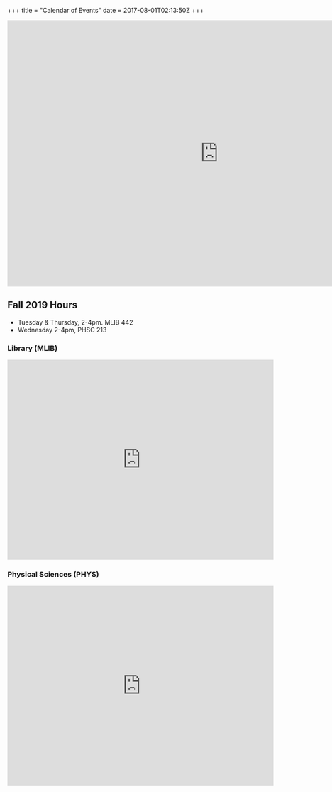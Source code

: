 +++
title = "Calendar of Events"
date = 2017-08-01T02:13:50Z
+++


<iframe src="https://outlook.office365.com/owa/calendar/39dd299543804eed90cf06869866fc76@csuchico.edu/311a6bd5e6c04edabb14d218c48a5a7f12565647235556191009/calendar.html" style="border: 0" width="950" height="600" frameborder="0" scrolling="no"></iframe>


## Fall 2019 Hours

* Tuesday & Thursday, 2-4pm. MLIB 442
* Wednesday 2-4pm, PHSC 213


### Library (MLIB)
<iframe src="https://www.google.com/maps/embed?pb=!1m18!1m12!1m3!1d767.1283147812283!2d-121.84678377074206!3d39.72812019871571!2m3!1f0!2f0!3f0!3m2!1i1024!2i768!4f13.1!3m3!1m2!1s0x808327aff3dc3ca1%3A0x4d7ed9ece83ecfe2!2sMeriam%20Library!5e0!3m2!1sen!2sus!4v1573169282202!5m2!1sen!2sus" width="600" height="450" frameborder="0" style="border:0;" allowfullscreen=""></iframe>

### Physical Sciences (PHYS)
<iframe src="https://www.google.com/maps/embed?pb=!1m18!1m12!1m3!1d3068.3788796300278!2d-121.84564498420387!3d39.73113937945073!2m3!1f0!2f0!3f0!3m2!1i1024!2i768!4f13.1!3m3!1m2!1s0x808327bb3df8166d%3A0x5070ff5b4696c0a2!2sPhysical%20Science%20Building!5e0!3m2!1sen!2sus!4v1573169342879!5m2!1sen!2sus" width="600" height="450" frameborder="0" style="border:0;" allowfullscreen=""></iframe>


<!--
<iframe src="https://www.google.com/maps/embed?pb=!1m14!1m8!1m3!1d3068.4493917651985!2d-121.84822034333682!3d39.729555166973846!3m2!1i1024!2i768!4f13.1!3m3!1m2!1s0x0%3A0x36f25fbfc72a6c3c!2sTehama+Hall!5e0!3m2!1sen!2sus!4v1549136821902" width="600" height="450" frameborder="0" style="border:0" allowfullscreen></iframe>
-->